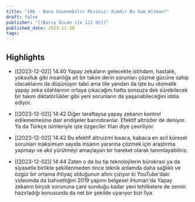 ```yaml
---
title: "106 - Bana Güvenebilir Misiniz: Kimdir Bu Sam Altman?"
draft: false
publisher: "[[Barış Özcan ile 111 Hz]]"
published_date: 2023-11-30
tags:
---
```



## Highlights
* [[2023-12-02]] 14:40  Yapay zekaların gelecekte istihdam, hastalık, yoksulluk gibi insanlığa ait bir takım derin sorunları çözme gücüne sahip olacaklarını da düşünüyor tabii ama öte yandan da işte bu otomatik yapay zeka silahlarının ortaya çıkacağını hatta sonsuza dek sürebilecek bir takım diktatörlükler gibi yeni sorunların da yaşanabileceğini iddia ediyor.

* [[2023-12-02]] 14:42  Diğer taraftaysa yapay zekanın kontrol edilememesine dair endişeler barındıranlar. Efektif altristler de deniyor. Ya da Türkçe isimleriyle işte özgeciler filan diye çevriliyor.

* [[2023-12-02]] 14:42  Bu efektif altruizmi kısaca, kabaca en acil küresel sorunları maksimum sayıda insanın yararına çözmek için araştırma yapmayı ve akıl yürütmeyi amaçlayan bir hareket olarak tanımlayabiliriz.

* [[2023-12-02]] 14:44  Zaten o da bu tip teknolojilerin bürokrasi ya da siyasetle birlikte şekillenmeden önce teknik anlamda daha sağlıklı ve özgür bir ortama ihtiyaç olduğunun altını çiziyor ki YouTube'daki videomda da bahsettiğim 2019 yapımı belgesel iHuman'da Yapay zekanın birçok sorununa çare sunduğu kadar yeni tehlikelere de zemin hazırladığı konusunda da net bir şekilde uyarıyor bizi İlya.

